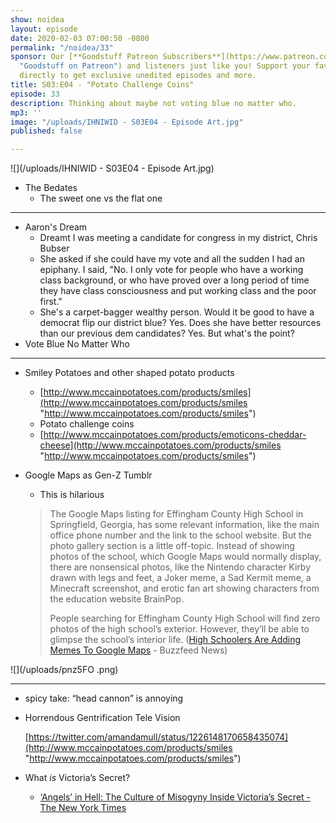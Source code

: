 ```yaml
---
show: noidea
layout: episode
date: 2020-02-03 07:00:50 -0800
permalink: "/noidea/33"
sponsor: Our [**Goodstuff Patreon Subscribers**](https://www.patreon.com/goodstuff
  "Goodstuff on Patreon") and listeners just like you! Support your favorite podcasts
  directly to get exclusive unedited episodes and more.
title: S03:E04 - "Potato Challenge Coins"
episode: 33
description: Thinking about maybe not voting blue no matter who.
mp3: ''
image: "/uploads/IHNIWID - S03E04 - Episode Art.jpg"
published: false

---
```

![](/uploads/IHNIWID - S03E04 - Episode Art.jpg)

* The Bedates
  * The sweet one vs the flat one

***

* Aaron's Dream
  * Dreamt I was meeting a candidate for congress in my district, Chris Bubser
  * She asked if she could have my vote and all the sudden I had an epiphany. I said, "No. I only vote for people who have a working class background, or who have proved over a long period of time they have class consciousness and put working class and the poor first."
  * She's a carpet-bagger wealthy person. Would it be good to have a democrat flip our district blue? Yes. Does she have better resources than our previous dem candidates? Yes. But what's the point?
* Vote Blue No Matter Who

***

* Smiley Potatoes and other shaped potato products
  * [http://www.mccainpotatoes.com/products/smiles](http://www.mccainpotatoes.com/products/smiles "http://www.mccainpotatoes.com/products/smiles")
  * Potato challenge coins
  * [http://www.mccainpotatoes.com/products/emoticons-cheddar-cheese](http://www.mccainpotatoes.com/products/smiles "http://www.mccainpotatoes.com/products/smiles")
* Google Maps as Gen-Z Tumblr
  * This is hilarious

  > The Google Maps listing for Effingham County High School in Springfield, Georgia, has some relevant information, like the main office phone number and the link to the school website. But the photo gallery section is a little off-topic. Instead of showing photos of the school, which Google Maps would normally display, there are nonsensical photos, like the Nintendo character Kirby drawn with legs and feet, a Joker meme, a Sad Kermit meme, a Minecraft screenshot, and erotic fan art showing characters from the education website BrainPop.
  >
  > People searching for Effingham County High School will find zero photos of the high school’s exterior. However, they’ll be able to glimpse the school’s interior life. ([High Schoolers Are Adding Memes To Google Maps](https://www.buzzfeednews.com/article/carolinehaskins1/google-maps-high-school-erotic-fan-art-meme) - Buzzfeed News)

![](/uploads/pnz5FO .png)

***

* spicy take: “head cannon” is annoying
* Horrendous Gentrification Tele Vision

  [https://twitter.com/amandamull/status/1226148170658435074](http://www.mccainpotatoes.com/products/smiles "http://www.mccainpotatoes.com/products/smiles")
* What _is_ Victoria’s Secret?
  * [‘Angels’ in Hell: The Culture of Misogyny Inside Victoria’s Secret - The New York Times](https://www.nytimes.com/2020/02/01/business/victorias-secret-razek-harassment.html)
